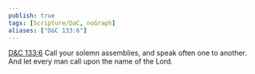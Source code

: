 ```yaml
---
publish: true
tags: [Scripture/DaC, noGraph]
aliases: ["D&C 133:6"]
---
```

[D&C 133:6](https://churchofjesuschrist.org/study/scriptures/dc-testament/dc/133?lang=eng&id=p6#p6) Call your solemn assemblies, and speak often one to another. And let every man call upon the name of the Lord.
